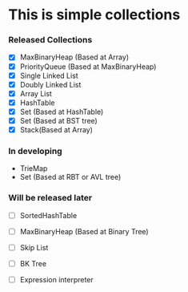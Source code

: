 # This is simple collections 

### Released Collections

- [x] MaxBinaryHeap (Based at Array)
- [x] PriorityQueue (Based at MaxBinaryHeap)
- [x] Single Linked List
- [x] Doubly Linked List
- [x] Array List
- [x] HashTable
- [x] Set (Based at HashTable)
- [x] Set (Based at BST tree)
- [x] Stack(Based at Array)

### In developing
- TrieMap
- Set (Based at RBT or AVL tree)

### Will be released later

- [ ] SortedHashTable
- [ ] MaxBinaryHeap (Based at Binary Tree)
- [ ] Skip List
- [ ] BK Tree
- [ ] Expression interpreter





